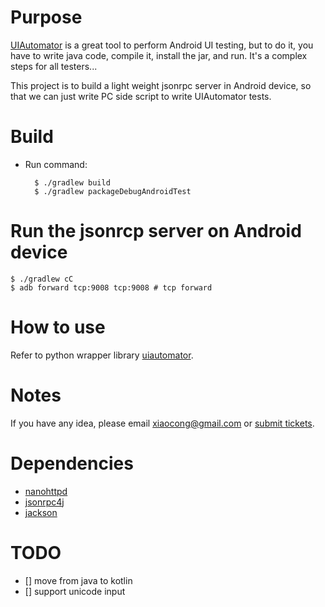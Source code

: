 # Purpose

[UIAutomator](http://developer.android.com/tools/testing/testing_ui.html) is a
great tool to perform Android UI testing, but to do it, you have to write java
code, compile it, install the jar, and run. It's a complex steps for all
testers...

This project is to build a light weight jsonrpc server in Android device, so
that we can just write PC side script to write UIAutomator tests.

# Build

- Run command:

        $ ./gradlew build
        $ ./gradlew packageDebugAndroidTest

# Run the jsonrcp server on Android device

    $ ./gradlew cC
    $ adb forward tcp:9008 tcp:9008 # tcp forward

# How to use

Refer to python wrapper library [uiautomator](https://github.com/xiaocong/uiautomator).

# Notes

If you have any idea, please email xiaocong@gmail.com or [submit tickets](https://github.com/xiaocong/uiautomator/issues/new).

# Dependencies

- [nanohttpd](https://github.com/NanoHttpd/nanohttpd)
- [jsonrpc4j](https://github.com/briandilley/jsonrpc4j)
- [jackson](https://github.com/FasterXML/jackson)

# TODO

- [] move from java to kotlin
- [] support unicode input
